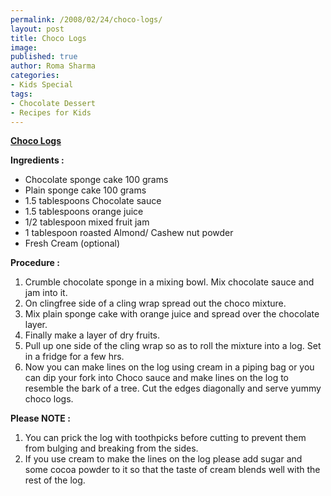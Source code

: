 ```yaml
--- 
permalink: /2008/02/24/choco-logs/
layout: post
title: Choco Logs
image: 
published: true
author: Roma Sharma
categories: 
- Kids Special
tags:
- Chocolate Dessert
- Recipes for Kids
---
```

<u><b>Choco Logs</b></u>

<b>Ingredients :</b>
<ul>
	<li>Chocolate sponge cake 100 grams</li>
	<li>Plain sponge cake 100 grams</li>
	<li>1.5 tablespoons Chocolate sauce</li>
	<li>1.5 tablespoons orange juice</li>
	<li>1/2 tablespoon mixed fruit jam</li>
	<li>1 tablespoon roasted Almond/ Cashew nut powder</li>
	<li>Fresh Cream (optional)</li>
</ul>
<b>Procedure :</b>
<ol>
	<li>Crumble chocolate sponge in a mixing bowl. Mix chocolate sauce and jam into it.</li>
	<li>On clingfree side of a cling wrap spread out the choco mixture.</li>
	<li>Mix plain sponge cake with orange juice and spread over the chocolate layer.</li>
	<li>Finally make a layer of dry fruits.</li>
	<li>Pull up one side of the cling wrap so as to roll the mixture into a log. Set in a fridge for a few hrs.</li>
	<li>Now you can make lines on the log using cream in a piping bag or you can dip your fork into Choco sauce and make lines on the log to resemble the bark of a tree. Cut the edges diagonally and serve yummy choco logs.</li>
</ol>
<b> Please NOTE :</b>
<ol>
	<li>You can prick the log with toothpicks before cutting to prevent them from bulging and breaking from the sides.</li>
	<li>If you use cream to make the lines on the log please add sugar and some cocoa powder to it so that the taste of cream blends well with the rest of the log.</li>
</ol>
